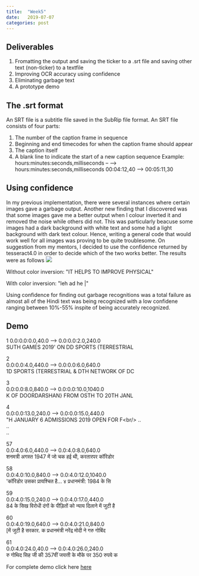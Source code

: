```yaml
---
title:  "Week5"
date:   2019-07-07
categories: post
---
```


## Deliverables
1. Fromatting the output and saving the ticker to a .srt file and saving other text (non-ticker) to a textfile
2. Improving OCR accuracy using confidence
3. Eliminating garbage text
4. A prototype demo

## The .srt format
An SRT file is a subtitle file saved in the SubRip file format.
An SRT file consists of four parts:
1. The number of the caption frame in sequence
2. Beginning and end timecodes for when the caption frame should appear
3. The caption itself
4. A blank line to indicate the start of a new caption sequence
Example:
  hours:minutes:seconds,milliseconds – –> hours:minutes:seconds,milliseconds
  00:04:12,40 --> 00:05:11,30

## Using confidence
In my previous implementation, there were several instances where certain images gave a garbage output. Another new finding that I discovered was that some images gave me a better output when I colour inverted it and removed the noise while others did not. This was particularly beacuse some images had a dark background with white text and some had a light background with dark text colour. Hence, writing a general code that would work well for all images was proving to be quite troublesome. On suggestion from my mentors, I decided to use the confidence returned by tesseract4.0 in order to decide which of the two works better.
The results were as follows
![](/blog/assets/article_images/5.1.jpg)

Without color inversion: "IT HELPS TO IMPROVE PHYSICAL"

With color inversion: "leh ad he |"

Using confidence for finding out garbage recognitions was a total failure as almost all of the Hindi text was being recognized with a low confidene ranging between 10%-55% inspite of being accurately recognized.

## Demo
1
0.0:0.0:0.0,40.0 --> 0.0:0.0:2.0,240.0<br/>
SUTH GAMES 2019' ON DD SPORTS (TERRESTRIAL<br/>

2<br/>
0.0:0.0:4.0,440.0 --> 0.0:0.0:6.0,640.0<br/>
1D SPORTS (TERRESTRIAL & DTH NETWORK OF DC<br/>

3<br/>
0.0:0.0:8.0,840.0 --> 0.0:0.0:10.0,1040.0<br/>
K OF DOORDARSHAN} FROM OSTH TO 20TH JANL<br/>

4<br/>
0.0:0.0:13.0,240.0 --> 0.0:0.0:15.0,440.0<br/>
"H JANUARY 6 ADMISSIONS 2019 OPEN FOR F\<br/>
..<br/>
..<br/>
..<br/>

57<br/>
0.0:4.0:6.0,440.0 --> 0.0:4.0:8.0,640.0<br/>
शनमत्री अगस्त 1947 में जो चक हई थी, करतारपर कॉरिडोर

58<br/>
0.0:4.0:10.0,840.0 --> 0.0:4.0:12.0,1040.0<br/>
'कॉरिडोर उसका प्रायश्चित है... ४ प्रधानमंत्री: 1984 के सि<br/>

59<br/>
0.0:4.0:15.0,240.0 --> 0.0:4.0:17.0,440.0<br/>
84 के सिख विरोधी दंगों के पीड़ितों को न्याय दिलाने में जुटी है<br/>

60<br/>
0.0:4.0:19.0,640.0 --> 0.0:4.0:21.0,840.0<br/>
[में जुटी है सरकार. क प्रधानमंत्री नरेंद्र मोदी ने गरु गोबिंद<br/>

61<br/>
0.0:4.0:24.0,40.0 --> 0.0:4.0:26.0,240.0<br/>
रु गोथिद सिह जी की 357वीं जयत्ती के मौके पर 350 रुपये क<br/>


For complete demo click here [here](https://github.com/Poulami-Sarkar/Bengali-Hindi-OCR/demo)
